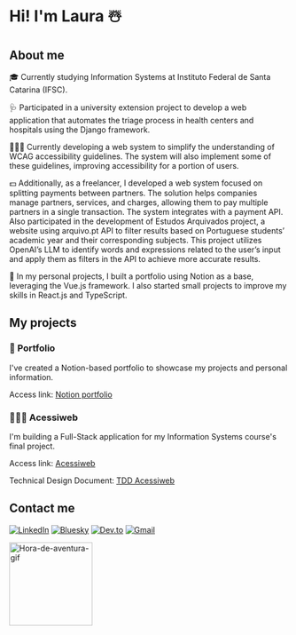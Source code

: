 # Hi! I'm Laura ☃️

## About me
🎓 Currently studying Information Systems at Instituto Federal de Santa Catarina (IFSC).

🩺 Participated in a university extension project to develop a web application that automates the triage process in health centers and hospitals using the Django framework.

👩‍🦯‍➡️ Currently developing a web system to simplify the understanding of WCAG accessibility guidelines. The system will also implement some of these guidelines, improving accessibility for a portion of users.

💵 Additionally, as a freelancer, I developed a web system focused on splitting payments between partners. The solution helps companies manage partners, services, and charges, allowing them to pay multiple partners in a single transaction. The system integrates with a payment API. Also participated in the development of Estudos Arquivados project, a website using arquivo.pt API to filter results based on Portuguese students’ academic year and their corresponding subjects. This project utilizes OpenAI’s LLM to identify words and expressions related to the user’s input and apply them as filters in the API to achieve more accurate results.

🦊 In my personal projects, I built a portfolio using Notion as a base, leveraging the Vue.js framework. I also started small projects to improve my skills in React.js and TypeScript.

## My projects

### 🦕 Portfolio
I've created a Notion-based portfolio to showcase my projects and personal information.

Access link: [Notion portfolio](https://notionportfolio.vercel.app/)

### 👩🏼‍🦽 Acessiweb
I'm building a Full-Stack application for my Information Systems course's final project.

Access link: [Acessiweb](https://acessiweb.vercel.app/)

Technical Design Document: [TDD Acessiweb](https://kind-parent-217.notion.site/TDD-1b1fcc794298803a9903faa23e46a487?pvs=74)

## Contact me

[![LinkedIn](https://custom-icon-badges.demolab.com/badge/LinkedIn%20Learning-0A66C2?logo=linkedin-white&logoColor=fff)](https://www.linkedin.com/in/vivan-laura/)
[![Bluesky](https://img.shields.io/badge/Bluesky-0285FF?logo=bluesky&logoColor=fff)](https://bsky.app/profile/lauvivan.bsky.social)
[![Dev.to](https://img.shields.io/badge/Dev.to-0A0A0A?logo=devdotto&logoColor=white)](https://dev.to/vivanlaura)
[![Gmail](https://img.shields.io/badge/Gmail-D14836?logo=gmail&logoColor=white)](mailto:lauvivang@gmail.com)

<div>
  <img alt="Hora-de-aventura-gif" height="150" width="150" src="https://i.gifer.com/origin/13/1304437320c45941d4b4ca3995f24a1a_w200.gif">
</div>
